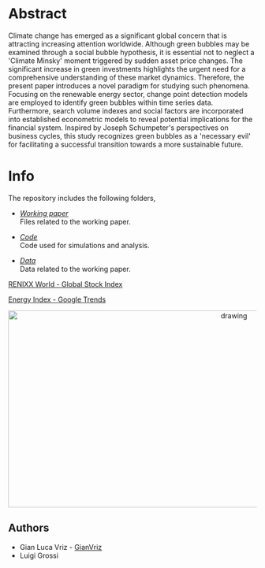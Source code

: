 # Abstract
Climate change has emerged as a significant global concern that is attracting increasing attention worldwide. Although green bubbles may be examined through a social bubble hypothesis, it is essential not to neglect a 'Climate Minsky' moment triggered by sudden asset price changes. The significant increase in green investments highlights the urgent need for a comprehensive understanding of these market dynamics. Therefore, the present paper introduces a novel paradigm for studying such phenomena. Focusing on the renewable energy sector, change point detection models are employed to identify green bubbles within time series data. Furthermore, search volume indexes and social factors are incorporated into established econometric models to reveal potential implications for the financial system. Inspired by Joseph Schumpeter's perspectives on business cycles, this study recognizes green bubbles as a 'necessary evil' for facilitating a successful transition towards a more sustainable future. 

  # Info
The repository includes the following folders,
* *[Working paper](https://github.com/GianVriz/Green-bubble-detection-and-propagation-in-the-energy-market/tree/main/Working%20paper)* \
    Files related to the working paper.
 
* *[Code](https://github.com/GianVriz/Green-bubble-detection-and-propagation-in-the-energy-market/tree/main/Code)* \
  Code used for simulations and analysis.

 * *[Data](https://github.com/GianVriz/Green-bubble-a-four-stage-paradigm-for-detection-and-propagation/tree/main/Data)* \
   Data related to the working paper.

[RENIXX World - Global Stock Index](https://www.renewable-energy-industry.com/stocks/)

[Energy Index - Google Trends](https://trends.google.it/trends/explore?date=all&q=Energy%20index&hl=it)

 <p align="center">
 <img src="https://github.com/GianVriz/Green-bubble-detection-and-propagation-in-the-energy-market/blob/main/Working%20paper/Bubble_d.png" alt="drawing" width="900" height="400"/> 

 ## Authors
* Gian Luca Vriz - [GianVriz](https://github.com/GianVriz)
* Luigi Grossi
